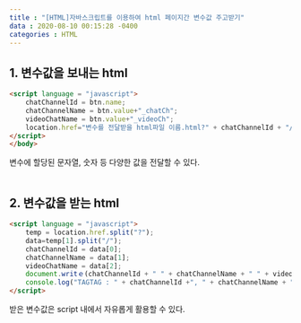 ```yaml
---
title : "[HTML]자바스크립트를 이용하여 html 페이지간 변수값 주고받기"
data : 2020-08-10 00:15:28 -0400
categories : HTML
---
```

## 1. 변수값을 보내는 html
```html
<script language = "javascript">
    chatChannelId = btn.name;
    chatChannelName = btn.value+"_chatCh";
    videoChatName = btn.value+"_videoCh";
    location.href="변수를 전달받을 html파일 이름.html?" + chatChannelId + "/" + chatChannelName + "/" + videoChatName;
</script>
</body>
```
변수에 할당된 문자열, 숫자 등 다양한 값을 전달할 수 있다.<br>
<br>

## 2. 변수값을 받는 html
```html
<script language = "javascript">
    temp = location.href.split("?");
    data=temp[1].split("/");
    chatChannelId = data[0];
    chatChannelName = data[1];
    videoChatName = data[2];
    document.writｅ(chatChannelId + " " + chatChannelName + " " + videoChatName);   //페이지에 전달받은 값 띄워서 확인하기 
    console.log("TAGTAG : " + chatChannelId +", " + chatChannelName + ", " + videoChatName);    //콘솔에 전달받은 값 띄워서 확인하기
</script>
```
받은 변수값은 script 내에서 자유롭게 활용할 수 있다. 